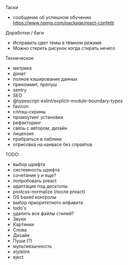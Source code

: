 Таски
- сообщение об успешном обучении https://www.npmjs.com/package/react-confetti

Доработки / баги
- Исправить цвет темы в тёмном режиме
- Можно стереть рисунок когда стирать нечего

Техническое
- метрика
- донат
- полное кэширование данных
- прекоммит, препуш
- sentry
- SEO
- @typescript-eslint/explicit-module-boundary-types
- favicon
- сплэш-скрины
- промоутинг установки
- рефакторинг
- связь с автором, дизайн
- лицензия
- прибраться в паблике
- отрисовка на канвасе без спрайтов

TODO: 
- выбор шрифта
- системность шрифта
- сочетания у и еще?
- попробовать preact
- адаптация под десктопы
- postcss-normalize (после preact)
- OS based контролы
- выбор приоритетного алфавита
- todo's
- удалить все файлы стилей?
- Звуки
- Картинки
- Слова
- Дизайн
- Пуши (?)
- мультиязычность
- stylelint
- eject
